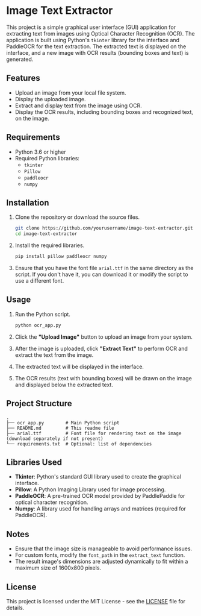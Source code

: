 
# Image Text Extractor

This project is a simple graphical user interface (GUI) application for extracting text from images using Optical Character Recognition (OCR). The application is built using Python's `tkinter` library for the interface and PaddleOCR for the text extraction. The extracted text is displayed on the interface, and a new image with OCR results (bounding boxes and text) is generated.

## Features

- Upload an image from your local file system.
- Display the uploaded image.
- Extract and display text from the image using OCR.
- Display the OCR results, including bounding boxes and recognized text, on the image.

## Requirements

- Python 3.6 or higher
- Required Python libraries:
  - `tkinter`
  - `Pillow`
  - `paddleocr`
  - `numpy`

## Installation

1. Clone the repository or download the source files.
   ```bash
   git clone https://github.com/yourusername/image-text-extractor.git
   cd image-text-extractor
   ```

2. Install the required libraries.
   ```bash
   pip install pillow paddleocr numpy
   ```

3. Ensure that you have the font file `arial.ttf` in the same directory as the script. If you don't have it, you can download it or modify the script to use a different font.

## Usage

1. Run the Python script.
   ```bash
   python ocr_app.py
   ```

2. Click the **"Upload Image"** button to upload an image from your system.

3. After the image is uploaded, click **"Extract Text"** to perform OCR and extract the text from the image.

4. The extracted text will be displayed in the interface.

5. The OCR results (text with bounding boxes) will be drawn on the image and displayed below the extracted text.

## Project Structure

```
.
├── ocr_app.py        # Main Python script
├── README.md         # This readme file
├── arial.ttf         # Font file for rendering text on the image (download separately if not present)
└── requirements.txt  # Optional: list of dependencies
```

## Libraries Used

- **Tkinter**: Python's standard GUI library used to create the graphical interface.
- **Pillow**: A Python Imaging Library used for image processing.
- **PaddleOCR**: A pre-trained OCR model provided by PaddlePaddle for optical character recognition.
- **Numpy**: A library used for handling arrays and matrices (required for PaddleOCR).

## Notes

- Ensure that the image size is manageable to avoid performance issues.
- For custom fonts, modify the `font_path` in the `extract_text` function.
- The result image's dimensions are adjusted dynamically to fit within a maximum size of 1600x800 pixels.

## License

This project is licensed under the MIT License - see the [LICENSE](LICENSE) file for details.